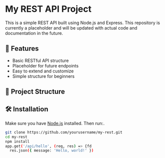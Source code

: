 # My REST API Project

This is a simple REST API built using Node.js and Express. This repository is currently a placeholder and will be updated with actual code and documentation in the future.

## 🚀 Features

- Basic RESTful API structure
- Placeholder for future endpoints
- Easy to extend and customize
- Simple structure for beginners

## 📁 Project Structure


## 🛠️ Installation

Make sure you have [Node.js](https://nodejs.org/) installed. Then run:.

```bash
git clone https://github.com/yourusername/my-rest.git
cd my-rest
npm install
app.get('/api/hello', (req, res) => {fd
  res.json({ message: 'Hello, world!' })
